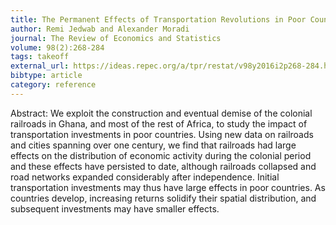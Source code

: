 ```yaml
---
title: The Permanent Effects of Transportation Revolutions in Poor Countries, Evidence from Africa
author: Remi Jedwab and Alexander Moradi
journal: The Review of Economics and Statistics
volume: 98(2):268-284
tags: takeoff
external_url: https://ideas.repec.org/a/tpr/restat/v98y2016i2p268-284.html
bibtype: article
category: reference
---
```

Abstract: We exploit the construction and eventual demise of the colonial railroads in Ghana, and most of the rest of Africa, to study the impact of transportation investments in poor countries. Using new data on railroads and cities spanning over one century, we find that railroads had large effects on the distribution of economic activity during the colonial period and these effects have persisted to date, although railroads collapsed and road networks expanded considerably after independence. Initial transportation investments may thus have large effects in poor countries. As countries develop, increasing returns solidify their spatial distribution, and subsequent investments may have smaller effects.
